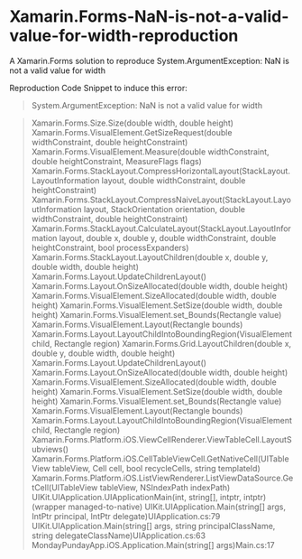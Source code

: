 # Xamarin.Forms-NaN-is-not-a-valid-value-for-width-reproduction
A Xamarin.Forms solution to reproduce System.ArgumentException: NaN is not a valid value for width

Reproduction Code Snippet to induce this error:
>System.ArgumentException: NaN is not a valid value for width

>Xamarin.Forms.Size.Size(double width, double height) Xamarin.Forms.VisualElement.GetSizeRequest(double widthConstraint, double heightConstraint) Xamarin.Forms.VisualElement.Measure(double widthConstraint, double heightConstraint, MeasureFlags flags) Xamarin.Forms.StackLayout.CompressHorizontalLayout(StackLayout.LayoutInformation layout, double widthConstraint, double heightConstraint) Xamarin.Forms.StackLayout.CompressNaiveLayout(StackLayout.LayoutInformation layout, StackOrientation orientation, double widthConstraint, double heightConstraint) Xamarin.Forms.StackLayout.CalculateLayout(StackLayout.LayoutInformation layout, double x, double y, double widthConstraint, double heightConstraint, bool processExpanders) Xamarin.Forms.StackLayout.LayoutChildren(double x, double y, double width, double height) Xamarin.Forms.Layout.UpdateChildrenLayout() Xamarin.Forms.Layout.OnSizeAllocated(double width, double height) Xamarin.Forms.VisualElement.SizeAllocated(double width, double height) Xamarin.Forms.VisualElement.SetSize(double width, double height) Xamarin.Forms.VisualElement.set_Bounds(Rectangle value) Xamarin.Forms.VisualElement.Layout(Rectangle bounds) Xamarin.Forms.Layout.LayoutChildIntoBoundingRegion(VisualElement child, Rectangle region) Xamarin.Forms.Grid.LayoutChildren(double x, double y, double width, double height) Xamarin.Forms.Layout.UpdateChildrenLayout() Xamarin.Forms.Layout.OnSizeAllocated(double width, double height) Xamarin.Forms.VisualElement.SizeAllocated(double width, double height) Xamarin.Forms.VisualElement.SetSize(double width, double height) Xamarin.Forms.VisualElement.set_Bounds(Rectangle value) Xamarin.Forms.VisualElement.Layout(Rectangle bounds) Xamarin.Forms.Layout.LayoutChildIntoBoundingRegion(VisualElement child, Rectangle region) Xamarin.Forms.Platform.iOS.ViewCellRenderer.ViewTableCell.LayoutSubviews() Xamarin.Forms.Platform.iOS.CellTableViewCell.GetNativeCell(UITableView tableView, Cell cell, bool recycleCells, string templateId) Xamarin.Forms.Platform.iOS.ListViewRenderer.ListViewDataSource.GetCell(UITableView tableView, NSIndexPath indexPath) UIKit.UIApplication.UIApplicationMain(int, string[], intptr, intptr)(wrapper managed-to-native) UIKit.UIApplication.Main(string[] args, IntPtr principal, IntPtr delegate)UIApplication.cs:79 UIKit.UIApplication.Main(string[] args, string principalClassName, string delegateClassName)UIApplication.cs:63 MondayPundayApp.iOS.Application.Main(string[] args)Main.cs:17
